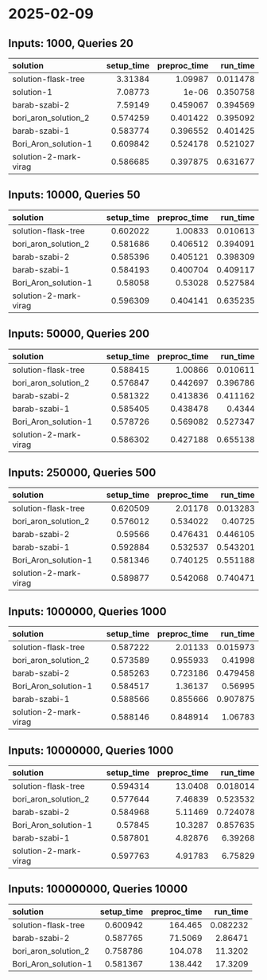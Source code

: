 # 2025-02-09

## Inputs: 1000, Queries 20

| solution              |   setup_time |   preproc_time |   run_time |
|:----------------------|-------------:|---------------:|-----------:|
| solution-flask-tree   |     3.31384  |       1.09987  |   0.011478 |
| solution-1            |     7.08773  |       1e-06    |   0.350758 |
| barab-szabi-2         |     7.59149  |       0.459067 |   0.394569 |
| bori_aron_solution_2  |     0.574259 |       0.401422 |   0.395092 |
| barab-szabi-1         |     0.583774 |       0.396552 |   0.401425 |
| Bori_Aron_solution-1  |     0.609842 |       0.524178 |   0.521027 |
| solution-2-mark-virag |     0.586685 |       0.397875 |   0.631677 |

## Inputs: 10000, Queries 50

| solution              |   setup_time |   preproc_time |   run_time |
|:----------------------|-------------:|---------------:|-----------:|
| solution-flask-tree   |     0.602022 |       1.00833  |   0.010613 |
| bori_aron_solution_2  |     0.581686 |       0.406512 |   0.394091 |
| barab-szabi-2         |     0.585396 |       0.405121 |   0.398309 |
| barab-szabi-1         |     0.584193 |       0.400704 |   0.409117 |
| Bori_Aron_solution-1  |     0.58058  |       0.53028  |   0.527584 |
| solution-2-mark-virag |     0.596309 |       0.404141 |   0.635235 |

## Inputs: 50000, Queries 200

| solution              |   setup_time |   preproc_time |   run_time |
|:----------------------|-------------:|---------------:|-----------:|
| solution-flask-tree   |     0.588415 |       1.00866  |   0.010611 |
| bori_aron_solution_2  |     0.576847 |       0.442697 |   0.396786 |
| barab-szabi-2         |     0.581322 |       0.413836 |   0.411162 |
| barab-szabi-1         |     0.585405 |       0.438478 |   0.4344   |
| Bori_Aron_solution-1  |     0.578726 |       0.569082 |   0.527347 |
| solution-2-mark-virag |     0.586302 |       0.427188 |   0.655138 |

## Inputs: 250000, Queries 500

| solution              |   setup_time |   preproc_time |   run_time |
|:----------------------|-------------:|---------------:|-----------:|
| solution-flask-tree   |     0.620509 |       2.01178  |   0.013283 |
| bori_aron_solution_2  |     0.576012 |       0.534022 |   0.40725  |
| barab-szabi-2         |     0.59566  |       0.476431 |   0.446105 |
| barab-szabi-1         |     0.592884 |       0.532537 |   0.543201 |
| Bori_Aron_solution-1  |     0.581346 |       0.740125 |   0.551188 |
| solution-2-mark-virag |     0.589877 |       0.542068 |   0.740471 |

## Inputs: 1000000, Queries 1000

| solution              |   setup_time |   preproc_time |   run_time |
|:----------------------|-------------:|---------------:|-----------:|
| solution-flask-tree   |     0.587222 |       2.01133  |   0.015973 |
| bori_aron_solution_2  |     0.573589 |       0.955933 |   0.41998  |
| barab-szabi-2         |     0.585263 |       0.723186 |   0.479458 |
| Bori_Aron_solution-1  |     0.584517 |       1.36137  |   0.56995  |
| barab-szabi-1         |     0.588566 |       0.855666 |   0.907875 |
| solution-2-mark-virag |     0.588146 |       0.848914 |   1.06783  |

## Inputs: 10000000, Queries 1000

| solution              |   setup_time |   preproc_time |   run_time |
|:----------------------|-------------:|---------------:|-----------:|
| solution-flask-tree   |     0.594314 |       13.0408  |   0.018014 |
| bori_aron_solution_2  |     0.577644 |        7.46839 |   0.523532 |
| barab-szabi-2         |     0.584968 |        5.11469 |   0.724078 |
| Bori_Aron_solution-1  |     0.57845  |       10.3287  |   0.857635 |
| barab-szabi-1         |     0.587801 |        4.82876 |   6.39268  |
| solution-2-mark-virag |     0.597763 |        4.91783 |   6.75829  |

## Inputs: 100000000, Queries 10000

| solution             |   setup_time |   preproc_time |   run_time |
|:---------------------|-------------:|---------------:|-----------:|
| solution-flask-tree  |     0.600942 |       164.465  |   0.082232 |
| barab-szabi-2        |     0.587765 |        71.5069 |   2.86471  |
| bori_aron_solution_2 |     0.758786 |       104.078  |  11.3202   |
| Bori_Aron_solution-1 |     0.581367 |       138.442  |  17.3209   |